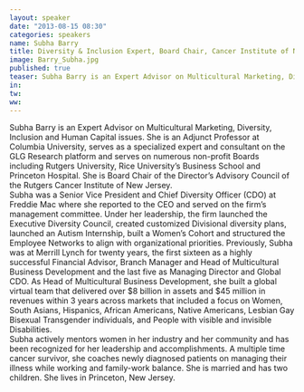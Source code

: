 ```yaml
---
layout: speaker
date: "2013-08-15 08:30"
categories: speakers
name: Subha Barry
title: Diversity & Inclusion Expert, Board Chair, Cancer Institute of New Jersey
image: Barry_Subha.jpg
published: true
teaser: Subha Barry is an Expert Advisor on Multicultural Marketing, Diversity, Inclusion and Human Capital issues.
in:
tw:
ww: 
---
```

Subha Barry is an Expert Advisor on Multicultural Marketing, Diversity, Inclusion and Human Capital issues.  She is an Adjunct Professor at Columbia University, serves as a specialized expert and consultant on the GLG Research platform and serves on numerous non-profit Boards including Rutgers University, Rice University’s Business School and Princeton Hospital.  She is Board Chair of the Director’s Advisory Council of the Rutgers Cancer Institute of New Jersey.  
Subha was a Senior Vice President and Chief Diversity Officer (CDO) at Freddie Mac where she reported to the CEO and served on the firm’s management committee.  Under her leadership, the firm launched the Executive Diversity Council, created customized Divisional diversity plans, launched an Autism Internship, built a Women’s Cohort and structured the Employee Networks to align with organizational priorities. 
Previously, Subha was at Merrill Lynch for twenty years, the first sixteen as a highly successful Financial Advisor, Branch Manager and Head of Multicultural Business Development and the last five as Managing Director and Global CDO.  As Head of Multicultural Business Development, she built a global virtual team that delivered over $8 billion in assets and $45 million in revenues within 3 years across markets that included a focus on Women, South Asians, Hispanics, African Americans, Native Americans, Lesbian Gay Bisexual Transgender individuals, and People with visible and invisible Disabilities.  
Subha actively mentors women in her industry and her community and has been recognized for her leadership and accomplishments.  A multiple time cancer survivor, she coaches newly diagnosed patients on managing their illness while working and family-work balance.  She is married and has two children.  She lives in Princeton, New Jersey.   
